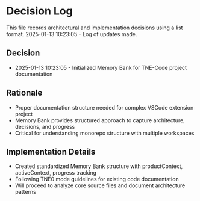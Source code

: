 # Decision Log

This file records architectural and implementation decisions using a list format.
2025-01-13 10:23:05 - Log of updates made.

## Decision

- 2025-01-13 10:23:05 - Initialized Memory Bank for TNE-Code project documentation

## Rationale

- Proper documentation structure needed for complex VSCode extension project
- Memory Bank provides structured approach to capture architecture, decisions, and progress
- Critical for understanding monorepo structure with multiple workspaces

## Implementation Details

- Created standardized Memory Bank structure with productContext, activeContext, progress tracking
- Following TNE0 mode guidelines for existing code documentation
- Will proceed to analyze core source files and document architecture patterns

